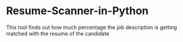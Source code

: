 # Resume-Scanner-in-Python
This tool  finds out how much percentage the job description is getting matched with the resume of the candidate
